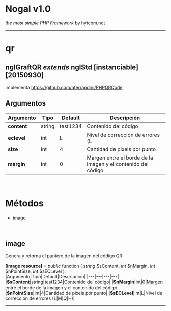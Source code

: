 # Nogal v1.0
*the most simple PHP Framework* by hytcom.net
___
  

# qr
## nglGraftQR *extends* nglStd [instanciable] [20150930]
Implementa https://github.com/aferrandini/PHPQRCode
  
## Argumentos
|Argumento|Tipo|Default|Descripción|
|---|---|---|---|
|**content**|string|test1234|Contenido del código|
|**eclevel**|int|L|Nivel de corrección de errores (L|M|Q|H)|
|**size**|int|4|Cantidad de pixels por punto|
|**margin**|int|0|Margen entre el borde de la imagen y el contenido del código|

  
&nbsp;

# Métodos
- [image](#image)

  
&nbsp;


## image
Genera y retorna el puntero de la imagen del código QR  

**[image resource]** =  *public* function ( *string* \$sContent, *int* \$nMargin, *int* \$nPointSize, *int* \$sECLevel );  
|Argumento|Tipo|Default|Descripción|
|---|---|---|---|
|**\$sContent**|string|test1234|Contenido del código|
|**\$nMargin**|int|0|Margen entre el borde de la imagen y el contenido del código|
|**\$nPointSize**|int|4|Cantidad de pixels por punto|
|**\$sECLevel**|int|L|Nivel de corrección de errores (L|M|Q|H)|
&nbsp;
___
&nbsp;
